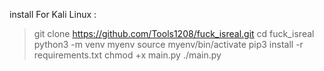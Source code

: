 install For Kali Linux : 

> git clone https://github.com/Tools1208/fuck_isreal.git
> cd fuck_isreal
> python3 -m venv myenv
> source myenv/bin/activate
> pip3 install -r requirements.txt
> chmod +x main.py
> ./main.py
